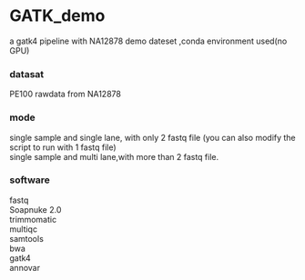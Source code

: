 # GATK_demo
a gatk4 pipeline with NA12878 demo dateset ,conda environment used(no GPU)

### datasat  
PE100 rawdata from NA12878

### mode   
single sample and single lane, with only 2 fastq file (you can also modify the script to run with 1 fastq file)  
single sample and multi lane,with more than 2 fastq file.

### software  
fastq  
Soapnuke 2.0  
trimmomatic  
multiqc  
samtools  
bwa  
gatk4  
annovar



